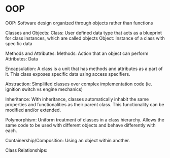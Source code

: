 # OOP

OOP: Software design organized through objects rather than functions

Classes and Objects:
Class: User defined data type that acts as a blueprint for class instances, which are called objects
Object: Instance of a class with specific data

Methods and Attributes:
Methods: Action that an object can perform
Attributes: Data

Encapsulation:
A class is a unit that has methods and attributes as a part of it. This class exposes specific data using access specifiers.

Abstraction:
Simpliifed classes over complex implementation code (ie. ignition switch vs engine mechanics)

Inheritance:
With inheritance, classes automatically inhabit the same properties and functionalities as their parent class. This functionality can be modified and/or extended.

Polymorphism:
Uniform treatment of classes in a class hierarchy. Allows the same code to be used with different objects and behave differently with each.

Containership/Composition:
Using an object within another.

Class Relationships:
